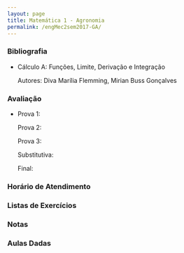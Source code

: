 ```yaml
---
layout: page
title: Matemática 1 - Agronomia
permalink: /engMec2sem2017-GA/
---
```


<h3>Bibliografia</h3>

- Cálculo A: Funções, Limite, Derivação e Integração 
	
  Autores: Diva Marília Flemming, Mirian Buss Gonçalves

<h3>Avaliação</h3>

- Prova 1: 
  
  Prova 2: 
  
  Prova 3:
  
  Substitutiva:
  
  Final:

<h3>Horário de Atendimento</h3>

<h3>Listas de Exercícios</h3>

<h3>Notas</h3>

<h3>Aulas Dadas</h3>
